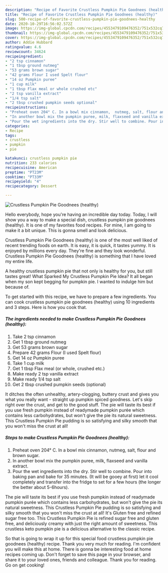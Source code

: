 ```yaml
---
description: "Recipe of Favorite Crustless Pumpkin Pie Goodnees (healthy)"
title: "Recipe of Favorite Crustless Pumpkin Pie Goodnees (healthy)"
slug: 500-recipe-of-favorite-crustless-pumpkin-pie-goodnees-healthy
date: 2020-10-29T16:56:02.572Z
image: https://img-global.cpcdn.com/recipes/4553479109476352/751x532cq70/crustless-pumpkin-pie-goodnees-healthy-recipe-main-photo.jpg
thumbnail: https://img-global.cpcdn.com/recipes/4553479109476352/751x532cq70/crustless-pumpkin-pie-goodnees-healthy-recipe-main-photo.jpg
cover: https://img-global.cpcdn.com/recipes/4553479109476352/751x532cq70/crustless-pumpkin-pie-goodnees-healthy-recipe-main-photo.jpg
author: Addie Hubbard
ratingvalue: 4.6
reviewcount: 34624
recipeingredient:
- "2 tsp cinnamon"
- "1 tbsp ground nutmeg"
- "53 grams brown sugar"
- "42 grams Flour I used Spelt flour"
- "14 oz Pumpkin puree"
- "1 cup milk"
- "1 tbsp Flax meal or whole crushed etc"
- "2 tsp vanilla extract"
- "1/4 tsp salt"
- "2 tbsp crushed pumpkin seeds optional"
recipeinstructions:
- "Preheat oven 204° C. In a bowl mix cinnamon,  nutmeg, salt, flour and brown sugar."
- "In another bowl mix the pumpkin puree, milk, flaxseed and vanilla extract."
- "Pour the wet ingredients into the dry. Stir well to combine. Pour into baking pan and bake for 35 minutes. (It will be gooey at first) let it cool completely and transfer into the fridge to set for a few hours (the longer the better about 5-6hours)."
categories:
- Recipe
tags:
- crustless
- pumpkin
- pie

katakunci: crustless pumpkin pie 
nutrition: 233 calories
recipecuisine: American
preptime: "PT23M"
cooktime: "PT33M"
recipeyield: "4"
recipecategory: Dessert

---
```



![Crustless Pumpkin Pie Goodnees (healthy)](https://img-global.cpcdn.com/recipes/4553479109476352/751x532cq70/crustless-pumpkin-pie-goodnees-healthy-recipe-main-photo.jpg)

Hello everybody, hope you're having an incredible day today. Today, I will show you a way to make a special dish, crustless pumpkin pie goodnees (healthy). It is one of my favorites food recipes. For mine, I am going to make it a bit unique. This is gonna smell and look delicious.

Crustless Pumpkin Pie Goodnees (healthy) is one of the most well liked of recent trending foods on earth. It is easy, it is quick, it tastes yummy. It is enjoyed by millions every day. They're fine and they look wonderful. Crustless Pumpkin Pie Goodnees (healthy) is something that I have loved my entire life.

A healthy crustless pumpkin pie that not only is healthy for you, but still tastes great! What Sparked My Crustless Pumpkin Pie Idea? It all began when my son kept begging for pumpkin pie. I wanted to indulge him but because of.


To get started with this recipe, we have to prepare a few ingredients. You can cook crustless pumpkin pie goodnees (healthy) using 10 ingredients and 3 steps. Here is how you cook that.

<!--inarticleads1-->

##### The ingredients needed to make Crustless Pumpkin Pie Goodnees (healthy):

1. Take 2 tsp cinnamon
1. Get 1 tbsp ground nutmeg
1. Get 53 grams brown sugar
1. Prepare 42 grams Flour (I used Spelt flour)
1. Get 14 oz Pumpkin puree
1. Take 1 cup milk
1. Get 1 tbsp Flax meal (or whole, crushed etc.)
1. Make ready 2 tsp vanilla extract
1. Make ready 1/4 tsp salt
1. Get 2 tbsp crushed pumpkin seeds (optional)


It ditches the often unhealthy, artery-clogging, buttery crust and gives you what you really want - straight up pumpkin spiced goodness. Let&#39;s skip right over the crust, and get to the good stuff. The pie will taste its best if you use fresh pumpkin instead of readymade pumpkin purée which contains less carbohydrates, but won&#39;t give the pie its natural sweetness. This Crustless Pumpkin Pie pudding is so satisfying and silky smooth that you won&#39;t miss the crust at all! 

<!--inarticleads2-->

##### Steps to make Crustless Pumpkin Pie Goodnees (healthy):

1. Preheat oven 204° C. In a bowl mix cinnamon,  nutmeg, salt, flour and brown sugar.
1. In another bowl mix the pumpkin puree, milk, flaxseed and vanilla extract.
1. Pour the wet ingredients into the dry. Stir well to combine. Pour into baking pan and bake for 35 minutes. (It will be gooey at first) let it cool completely and transfer into the fridge to set for a few hours (the longer the better about 5-6hours).


The pie will taste its best if you use fresh pumpkin instead of readymade pumpkin purée which contains less carbohydrates, but won&#39;t give the pie its natural sweetness. This Crustless Pumpkin Pie pudding is so satisfying and silky smooth that you won&#39;t miss the crust at all! It&#39;s Gluten free and refined sugar free too. This Crustless Pumpkin Pie is refined sugar free and gluten free, and deliciously creamy with just the right amount of sweetness. This crustless keto pumpkin pie is a delicious alternative to the classic recipe. 

So that is going to wrap it up for this special food crustless pumpkin pie goodnees (healthy) recipe. Thank you very much for reading. I'm confident you will make this at home. There is gonna be interesting food at home recipes coming up. Don't forget to save this page in your browser, and share it to your loved ones, friends and colleague. Thank you for reading. Go on get cooking!
